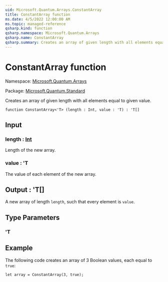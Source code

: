 ```yaml
---
uid: Microsoft.Quantum.Arrays.ConstantArray
title: ConstantArray function
ms.date: 4/5/2022 12:00:00 AM
ms.topic: managed-reference
qsharp.kind: function
qsharp.namespace: Microsoft.Quantum.Arrays
qsharp.name: ConstantArray
qsharp.summary: Creates an array of given length with all elements equal to given value.
---
```


# ConstantArray function

Namespace: [Microsoft.Quantum.Arrays](xref:Microsoft.Quantum.Arrays)

Package: [Microsoft.Quantum.Standard](https://nuget.org/packages/Microsoft.Quantum.Standard)


Creates an array of given length with all elements equal to given value.

```qsharp
function ConstantArray<'T> (length : Int, value : 'T) : 'T[]
```


## Input

### length : [Int](xref:microsoft.quantum.qsharp.valueliterals#int-literals)

Length of the new array.


### value : 'T

The value of each element of the new array.



## Output : 'T[]

A new array of length `length`, such that every element is `value`.

## Type Parameters

### 'T



## Example

The following code creates an array of 3 Boolean values, each equal to `true`:```qsharplet array = ConstantArray(3, true);```